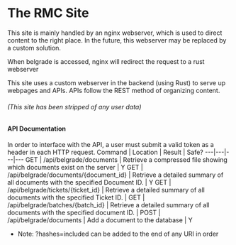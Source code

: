 # The RMC Site

This site is mainly handled by an nginx webserver, which is used to direct content to the right place. In the future, this webserver may be replaced by a custom solution.

When belgrade is accessed, nginx will redirect the request to a rust webserver

This site uses a custom webserver in the backend (using Rust) to serve up webpages and APIs. APIs follow the REST method of organizing content.

###### (This site has been stripped of any user data)

#### API Documentation
In order to interface with the API, a user must submit a valid token as a header in each HTTP request.
Command | Location | Result | Safe?
---|---|---|---
GET | /api/belgrade/documents | Retrieve a compressed file showing which documents exist on the server | Y
GET | /api/belgrade/documents/{document_id} | Retrieve a detailed summary of all documents with the specified Document ID. | Y
GET | /api/belgrade/tickets/{ticket_id} | Retrieve a detailed summary of all documents with the specified Ticket ID. |
GET | /api/belgrade/batches/{batch_id} | Retrieve a detailed summary of all documents with the specified document ID. |
POST | /api/belgrade/documents | Add a document to the database | Y

* Note: ?hashes=included can be added to the end of any URI in order
